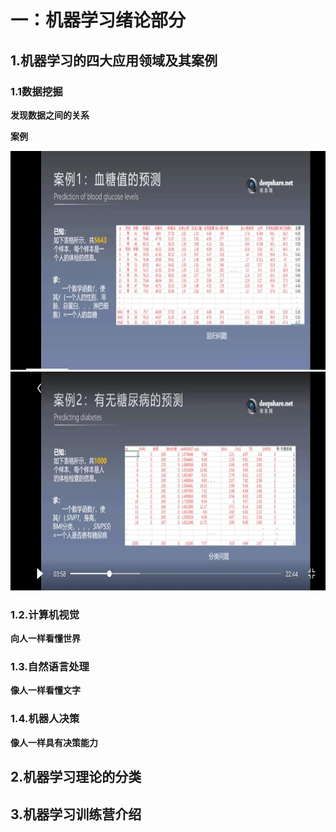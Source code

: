 # **一：机器学习绪论部分** #
## 1.机器学习的四大应用领域及其案例 ##
### 1.1数据挖掘 ###

**发现数据之间的关系** 

**案例** 

<img src="image/01.jpg" height="350px"/><br/>
<img src="image/02.jpg" height="350px"/>
### 1.2.计算机视觉 ###
**向人一样看懂世界**
### 1.3.自然语言处理 ###
**像人一样看懂文字**
### 1.4.机器人决策 ###
**像人一样具有决策能力**
## 2.机器学习理论的分类 ##
## 3.机器学习训练营介绍 ##


